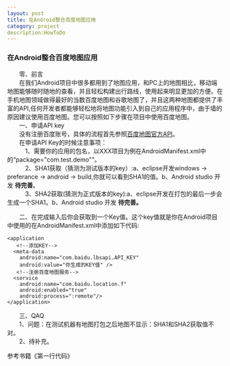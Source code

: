 ```yaml
---
layout: post
title: 在Android整合百度地图应用  
category: project
description:HowToDo
---
```

### 在Android整合百度地图应用  
　　零、前言  
　　在我们Android项目中很多都用到了地图应用，和PC上的地图相比，移动端地图能够随时随地的查看，并且轻松构建出行路线，使用起来明显更加的方便。在手机地图领域做得最好的当数百度地图和谷歌地图了，并且这两种地图都提供了丰富的API,任何开发者都能够轻松地将地图功能引入到自己的应用程序中，由于墙的原因建议使用百度地图。您可以按照如下步骤在项目中使用百度地图。  
　　一、申请API key  
　　没有注册百度账号，具体的流程首先参照[百度地图官方API](http://lbsyun.baidu.com/index.php?title=android-locsdk/guide/key)。  
　　在申请API Key的时候注意事项：  
　　　1、需要你的应用的包名，以XXX项目为例在AndroidManifest.xml中的“package="com.test.demo"”。  
　　　2、SHA1获取（猜测为测试版本的key）:a、eclipse开发windows -> preferance -> android -> build,你就可以看到SHA1的值。b、Android studio 开发 **待完善**。  
　　　3、SHA2获取(猜测为正式版本的key):a、eclipse开发在打包的最后一步会生成一个SHA1。b、Android studio 开发 **待完善。**   

　　二、在完成输入后你会获取到一个Key值。这个key值就是你在Android项目中使用的在AndroidManifest.xml中添加如下代码:
```
<application
   <!--添加KEY-->
  <meta-data  
    android:name="com.baidu.lbsapi.API_KEY"   
    android:value="你生成的KEY值" />
   <!--注册百度地图服务-->
  <service  
    android:name="com.baidu.location.f"  
    android:enabled="true"  
    android:process=":remote"/>  
</application>
```
　　三、QAQ  
　　1、问题：在测试机器有地图打包之后地图不显示：SHA1和SHA2获取值不对。  
　　2、待补充。 
 
参考书籍《第一行代码》